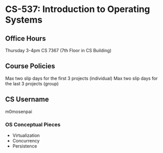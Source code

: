 # CS-537: Introduction to Operating Systems

## Office Hours
Thursday 3-4pm CS 7367 (7th Floor in CS Building)

## Course Policies
Max two slip days for the first 3 projects (individual)
Max two slip days for the last 3 projects (group)

## CS Username
m0mosenpai

### OS Conceptual Pieces
 - Virtualization
 - Concurrency
 - Persistence
